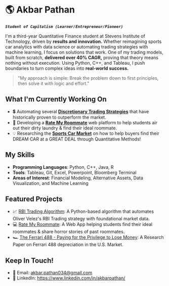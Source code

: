 # 🌎 Akbar Pathan

***`Student of Capitalism (Learner/Entrepreneur/Pioneer)`***

I'm a third-year Quantitative Finance student at Stevens Institute of Technology, driven by **results and innovation.** Whether reimagining sports car analytics with data science or automating trading strategies with machine learning, I focus on solutions that work. One of my trading models, built from scratch, **delivered over 40% CAGR,** proving that theory means nothing without execution. Using Python, C++, and Tableau, I push boundaries to turn complex ideas into **real-world success.**

> "My approach is simple: Break the problem down to first principles, then solve it with logic and effort."

## What I'm Currently Working On
- 💲 Automating several **[Discretionary Trading Strategies](https://github.com/akb-p34/Alif/tree/main/RBI)** that have historically proven to outperform the market.
- 🚀 Developing a **[Rate My Roommate](https://github.com/yourusername/yourproject)** web platform to help students air out their dirty laundry & find their ideal roommate.
- 💡 Researching the **[Sports Car Market](https://github.com/akb-p34/Ferrari-488-Price-Analysis)** on how to help buyers find their DREAM CAR at a GREAT DEAL through Quantitative Methods!

## My Skills
- **Programming Languages**: Python, C++, Java, R
- **Tools**: Tableau, Git, Excel, Powerpoint, Bloomberg Terminal
- **Areas of Interest**: Financial Modeling, Alternative Assets, Data Visualization, and Machine Learning

## Featured Projects
- 📈 [RBI Trading Algorithm](https://github.com/akb-p34/Alif/tree/main/RBI): A Python-based algorithm that automates Oliver Velez's RBI Trading strategy with foundational market data.
- 💻 [Rate My Roommate](https://github.com/yourusername/yourproject): A Web App helping students find their ideal roommates & share horror stories of past roommates.
- 🏎️ [The Ferrari 488 - Paying for the Privilege to Lose Money](https://github.com/akb-p34/Ferrari-488-Price-Analysis): A Research Paper on Ferrari 488 depreciation in the U.S. Market.

## Keep In Touch!
- 📧 Email: akbar.pathan034@gmail.com
- 💼 LinkedIn: https://www.linkedin.com/in/akbarpathan/
